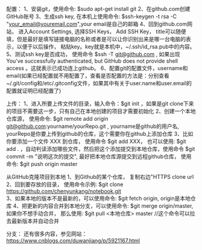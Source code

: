 配置：
	1、安装git，使用命令: $sudo apt-get install git
	2、在github.com创建GitHub账号
	3、生成ssh key, 在本机上使用命令: $ssh-keygen -t rsa -C "your_email@youremail.com",your email是自己的邮箱
	4、回到github.com网站， 进入Account Settings, 选择SSH Keys， Add SSH Key， title可以随便填，但是最好是填写链接电脑的名称或者是可以让你识别出来是哪一台电脑的表示，以便于以后操作， 粘贴key。key就是本机中，~/.ssh/id_rsa.pub中的内容。
	5、测试ssh key是否成功， 使用命令 $ssh -T git@github.com , 如果出现You’ve successfully authenticated, but GitHub does not provide shell access 。这就表示已成功连上github。
	6、配置git的配置文件，username和email(如果已经配置就不用配置了，查看是否配置的方法是：分别查看~/.git/config和/etc/.gitconfig文件，如果其中有关于user.name和user.email的配置就证明已经配置了)

上传：
	1、进入所要上传文件的目录，输入命令：$git init ，如果是git clone下来的项目不需要这一步，只有自己在本地创建的项目才需要初始化
	2、创建一个本地仓库源， 使用命令: $git remote add origin git@github.com:yourname/yourRepo.git , yourname是github的用户名, yourRepo是你要上传到github的仓库，这个需要你在github上添加仓库
	3、比如你要添加一个文件 XXX 到仓库， 使用命令 $git add XXX， 也可以使用:
 $git add . ，自动判读添加哪些文件，然后把这个添加提交到本地仓库，使用命令 $git commit -m "说明这次的提交", 最好把本地仓库源提交到远程github仓库， 使用命令: $git push origin master 


从GitHub克隆项目到本地
	1、到Github的某个仓库， 复制右边"HTTPS clone url
	2、回到要存放的目录， 使用命令示例: $git clone https://github.com/chenyunkang/notebook.git	
	3、如果本地的版本不是最新的，可以使用命令: $git fetch origin, origin是本地仓库
	4、把更新的内容合并到本地分支，可以使用命令: $git merge origin/master, 如果你不想手动合并， 那么使用: $git pull <本地仓库> master //这个命令可以拉去最新版本并自动合并

分支：
还有很多内容，参见网站：https://www.cnblogs.com/duwanjiang/p/5921167.html
